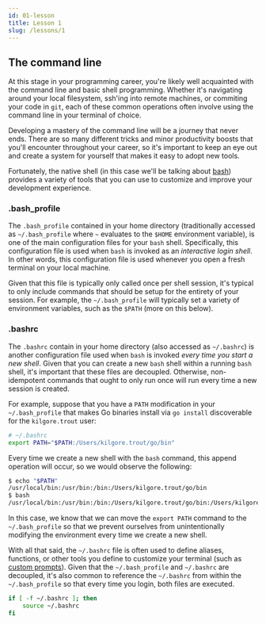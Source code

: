 ```yaml
---
id: 01-lesson
title: Lesson 1
slug: /lessons/1
---
```


## The command line

At this stage in your programming career, you're likely well acquainted with
the command line and basic shell programming. Whether it's navigating around
your local filesystem, ssh'ing into remote machines, or commiting your code
in `git`, each of these common operations often involve using the command line
in your terminal of choice.

Developing a mastery of the command line will be a journey that never ends.
There are so many different tricks and minor productivity boosts that you'll
encounter throughout your career, so it's important to keep an eye out and
create a system for yourself that makes it easy to adopt new tools.

Fortunately, the native shell (in this case we'll be talking about [bash][1])
provides a variety of tools that you can use to customize and improve your
development experience.

  [1]: https://www.gnu.org/software/bash

### .bash_profile

The `.bash_profile` contained in your home directory (traditionally accessed
as `~/.bash_profile` where `~` evaluates to the `$HOME` environment variable),
is one of the main configuration files for your `bash` shell. Specifically,
this configuration file is used when `bash` is invoked as an *interactive login
shell*. In other words, this configuration file is used whenever you open a fresh
terminal on your local machine.

Given that this file is typically only called once per shell session, it's
typical to only include commands that should be setup for the entirety of
your session. For example, the `~/.bash_profile` will typically set a variety
of environment variables, such as the `$PATH` (more on this below).

### .bashrc

The `.bashrc` contain in your home directory (also accessed as `~/.bashrc`) is
another configuration file used when `bash` is invoked *every time you start a
new shell*. Given that you can create a new `bash` shell within a running `bash`
shell, it's important that these files are decoupled. Otherwise, non-idempotent
commands that ought to only run once will run every time a new session is created.

For example, suppose that you have a `PATH` modification in your `~/.bash_profile`
that makes Go binaries install via `go install` discoverable for the `kilgore.trout`
user:

```sh
# ~/.bashrc
export PATH="$PATH:/Users/kilgore.trout/go/bin"
```

Every time we create a new shell with the `bash` command, this append operation will
occur, so we would observe the following:

```sh
$ echo "$PATH"
/usr/local/bin:/usr/bin:/bin:/Users/kilgore.trout/go/bin
$ bash
/usr/local/bin:/usr/bin:/bin:/Users/kilgore.trout/go/bin:/Users/kilgore.trout/go/bin
```

In this case, we know that we can move the `export PATH` command to the `~/.bash_profile`
so that we prevent ourselves from unintentionally modifying the environment every time
we create a new shell.

With all that said, the `~/.bashrc` file is often used to define aliases, functions,
or other tools you define to customize your terminal (such as [custom prompts][2]).
Given that the `~/.bash_profile` and `~/.bashrc` are decoupled, it's also common to
reference the `~/.bashrc` from within the `~/.bash_profile` so that every time you
login, both files are executed.

```sh
if [ -f ~/.bashrc ]; then
	source ~/.bashrc
fi
```

  [2]: https://phoenixnap.com/kb/change-bash-prompt-linux
